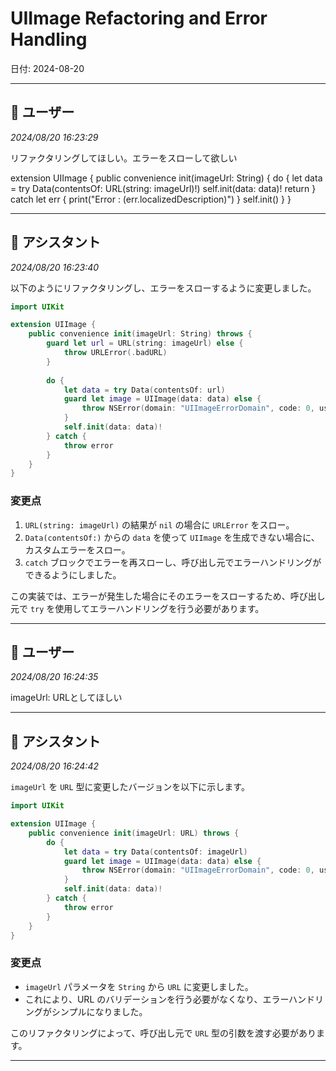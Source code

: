# UIImage Refactoring and Error Handling

日付: 2024-08-20

---

## 👤 ユーザー
*2024/08/20 16:23:29*

リファクタリングしてほしい。エラーをスローして欲しい

extension UIImage {
    public convenience init(imageUrl: String) {
        do {
            let data = try Data(contentsOf: URL(string: imageUrl)!)
            self.init(data: data)!
            return
        } catch let err {
            print("Error : \(err.localizedDescription)")
        }
        self.init()
    }
}

---

## 🤖 アシスタント
*2024/08/20 16:23:40*

以下のようにリファクタリングし、エラーをスローするように変更しました。

```swift
import UIKit

extension UIImage {
    public convenience init(imageUrl: String) throws {
        guard let url = URL(string: imageUrl) else {
            throw URLError(.badURL)
        }
        
        do {
            let data = try Data(contentsOf: url)
            guard let image = UIImage(data: data) else {
                throw NSError(domain: "UIImageErrorDomain", code: 0, userInfo: [NSLocalizedDescriptionKey: "Unable to create UIImage from data."])
            }
            self.init(data: data)!
        } catch {
            throw error
        }
    }
}
```

### 変更点
1. `URL(string: imageUrl)` の結果が `nil` の場合に `URLError` をスロー。
2. `Data(contentsOf:)` からの `data` を使って `UIImage` を生成できない場合に、カスタムエラーをスロー。
3. `catch` ブロックでエラーを再スローし、呼び出し元でエラーハンドリングができるようにしました。

この実装では、エラーが発生した場合にそのエラーをスローするため、呼び出し元で `try` を使用してエラーハンドリングを行う必要があります。

---

## 👤 ユーザー
*2024/08/20 16:24:35*

imageUrl: URLとしてほしい

---

## 🤖 アシスタント
*2024/08/20 16:24:42*

`imageUrl` を `URL` 型に変更したバージョンを以下に示します。

```swift
import UIKit

extension UIImage {
    public convenience init(imageUrl: URL) throws {
        do {
            let data = try Data(contentsOf: imageUrl)
            guard let image = UIImage(data: data) else {
                throw NSError(domain: "UIImageErrorDomain", code: 0, userInfo: [NSLocalizedDescriptionKey: "Unable to create UIImage from data."])
            }
            self.init(data: data)!
        } catch {
            throw error
        }
    }
}
```

### 変更点
- `imageUrl` パラメータを `String` から `URL` に変更しました。
- これにより、URL のバリデーションを行う必要がなくなり、エラーハンドリングがシンプルになりました。

このリファクタリングによって、呼び出し元で `URL` 型の引数を渡す必要があります。

---

